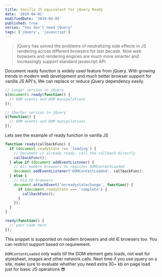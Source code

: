 ```yaml
---
title: Vanilla JS equivalent for jQuery Ready
date: '2019-04-01'
modifiedDate: '2019-04-05'
published: true
series: "You don't need jQuery"
tags: ['jQuery', 'javascript']
---
```


> jQuery has solved the problems of neutralizing side effects in JS rendering across different browsers for last decade. Now web browsers and rendering engines are much more smarter and increasingly support standard javascript API.

Document ready function is widely used feature from jQuery. With growing trends in modern web development and much better browser support for vanilla JS API's, We can replace or reduce jQuery dependency easily.

```javascript
// Longer version in jQuery
$(document).ready(function() {
  // DOM events and DOM manipulations
});
```

```javascript
// Shorter version in jQuery
$(function() {
  // DOM events and DOM manipulations
});
```

Lets see the example of ready function in vanilla JS

```javascript
function ready(callbackFunc) {
  if (document.readyState !== 'loading') {
    // Document is already ready, call the callback directly
    callbackFunc();
  } else if (document.addEventListener) {
    // All modern browsers to register DOMContentLoaded
    document.addEventListener('DOMContentLoaded', callbackFunc);
  } else {
    // Old IE browsers
    document.attachEvent('onreadystatechange', function() {
      if (document.readyState === 'complete') {
        callbackFunc();
      }
    });
  }
}

ready(function() {
  // your code here
});
```

This snippet is supported on modern browsers and old IE browsers too. You can restrict support based on requirement.

`DOMContentLoaded` only waits till the DOM element gets loads, not wait for stylesheet, images and other network calls. Next time if you use jquery on a site, make sure to evaluate whether you need extra 30+ kb on page load just for basic JS operations 😎
